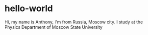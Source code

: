 # hello-world

Hi, my name is Anthony, I'm from Russia, Moscow city.
I study at the Physics Department of Moscow State University
